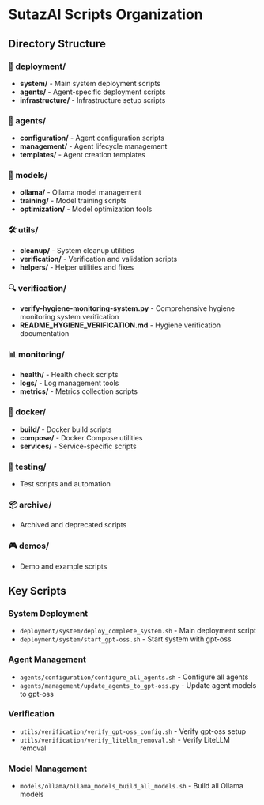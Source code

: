 # SutazAI Scripts Organization

## Directory Structure

### 🚀 deployment/
- **system/** - Main system deployment scripts
- **agents/** - Agent-specific deployment scripts
- **infrastructure/** - Infrastructure setup scripts

### 🤖 agents/
- **configuration/** - Agent configuration scripts
- **management/** - Agent lifecycle management
- **templates/** - Agent creation templates

### 🧠 models/
- **ollama/** - Ollama model management
- **training/** - Model training scripts
- **optimization/** - Model optimization tools

### 🛠️ utils/
- **cleanup/** - System cleanup utilities
- **verification/** - Verification and validation scripts
- **helpers/** - Helper utilities and fixes

### 🔍 verification/
- **verify-hygiene-monitoring-system.py** - Comprehensive hygiene monitoring system verification
- **README_HYGIENE_VERIFICATION.md** - Hygiene verification documentation

### 📊 monitoring/
- **health/** - Health check scripts
- **logs/** - Log management tools
- **metrics/** - Metrics collection scripts

### 🐳 docker/
- **build/** - Docker build scripts
- **compose/** - Docker Compose utilities
- **services/** - Service-specific scripts

### 🧪 testing/
- Test scripts and automation

### 📦 archive/
- Archived and deprecated scripts

### 🎮 demos/
- Demo and example scripts

## Key Scripts

### System Deployment
- `deployment/system/deploy_complete_system.sh` - Main deployment script
- `deployment/system/start_gpt-oss.sh` - Start system with gpt-oss

### Agent Management
- `agents/configuration/configure_all_agents.sh` - Configure all agents
- `agents/management/update_agents_to_gpt-oss.py` - Update agent models to gpt-oss

### Verification
- `utils/verification/verify_gpt-oss_config.sh` - Verify gpt-oss setup
- `utils/verification/verify_litellm_removal.sh` - Verify LiteLLM removal

### Model Management
- `models/ollama/ollama_models_build_all_models.sh` - Build all Ollama models
